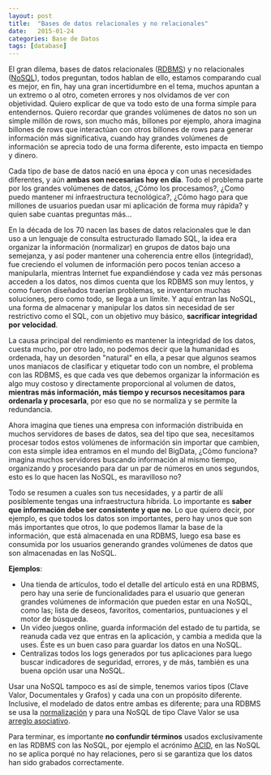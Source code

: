 ```yaml
---
layout: post
title:  "Bases de datos relacionales y no relacionales"
date:   2015-01-24
categories: Base de Datos
tags: [database]
---
```


El gran dilema, bases de datos relacionales ([RDBMS](http://en.wikipedia.org/wiki/Relational_database_management_system)) y no relacionales ([NoSQL](http://martinfowler.com/bliki/NosqlDefinition.html)), todos preguntan, todos hablan de ello, estamos comparando cual es mejor, en fin, hay una gran incertidumbre en el tema, muchos apuntan a un extremo o al otro, cometen errores y nos olvidamos de ver con objetividad. Quiero explicar de que va todo esto de una forma simple para entendernos. Quiero recordar que grandes volúmenes de datos no son un simple millón de rows, son mucho más, billones por ejemplo, ahora imagina billones de rows que interactúan con otros billones de rows para generar información más significativa, cuando hay grandes volúmenes de información se aprecia todo de una forma diferente, esto impacta en tiempo y dinero.

Cada tipo de base de datos nació en una época y con unas necesidades diferentes, y aún **ambas son necesarias hoy en día**. Todo el problema parte por los grandes volúmenes de datos, ¿Cómo los procesamos?, ¿Como puedo mantener mi infraestructura tecnológica?, ¿Cómo hago para que millones de usuarios puedan usar mi aplicación de forma muy rápida? y quien sabe cuantas preguntas más...

En la década de los 70 nacen las bases de datos relacionales que le dan uso a un lenguaje de consulta estructurado llamado SQL, la idea era organizar la información (normalizar) en grupos de datos bajo una semejanza, y así poder mantener una coherencia entre ellos (integridad), fue creciendo el volumen de información pero pocos tenían acceso a manipularla, mientras Internet fue expandiéndose y cada vez más personas acceden a los datos, nos dimos cuenta que los RDBMS son muy lentos, y como fueron diseñados traerían problemas, se inventaron muchas soluciones, pero como todo, se llega a un límite. Y aquí entran las NoSQL, una forma de almacenar y manipular los datos sin necesidad de ser restrictivo como el SQL, con un objetivo muy básico, **sacrificar integridad por velocidad**.

La causa principal del rendimiento es mantener la integridad de los datos, cuesta mucho, por otro lado, no podemos decir que la humanidad es ordenada, hay un desorden "natural" en ella, a pesar que algunos seamos unos maniacos de clasificar y etiquetar todo con un nombre, el problema con las RDBMS, es que cada ves que debemos organizar la información es algo muy costoso y directamente proporcional al volumen de datos, **mientras más información, más tiempo y recursos necesitamos para ordenarla y procesarla**, por eso que no se normaliza y se permite la redundancia.

Ahora imagina que tienes una empresa con información distribuida en muchos servidores de bases de datos, sea del tipo que sea, necesitamos procesar todos estos volúmenes de información sin importar que cambien, con esta simple idea entramos en el mundo del BigData, ¿Cómo funciona? imagina muchos servidores buscando información al mismo tiempo, organizando y procesando para dar un par de números en unos segundos, esto es lo que hacen las NoSQL, es maravilloso no?

Todo se resumen a cuales son tus necesidades, y a partir de allí posiblemente tengas una infraestructura híbrida. Lo importante es **saber que información debe ser consistente y que no**. Lo que quiero decir, por ejemplo, es que todos los datos son importantes, pero hay unos que son más importantes que otros, lo que podemos llamar la base de la información, que está almacenada en una RDBMS, luego esa base es consumida por los usuarios generando grandes volúmenes de datos que son almacenadas en las NoSQL.

**Ejemplos**:

* Una tienda de artículos, todo el detalle del artículo está en una RDBMS, pero hay una serie de funcionalidades para el usuario que generan grandes volúmenes de información que pueden estar en una NoSQL, como las; lista de deseos, favoritos, comentarios, puntuaciones y el motor de búsqueda.
* Un video juegos online, guarda información del estado de tu partida, se reanuda cada vez que entras en la aplicación, y cambia a medida que la uses. Éste es un buen caso para guardar los datos en una NoSQL.
* Centralizas todos los logs generados por tus aplicaciones para luego buscar indicadores de seguridad, errores, y de más, también es una buena opción usar una NoSQL.

Usar una NoSQL tampoco es así de simple, tenemos varios tipos (Clave Valor, Documentales y Grafos) y cada una con un propósito diferente. Inclusive, el modelado de datos entre ambas es diferente; para una RDBMS se usa la [normalización](http://en.wikipedia.org/wiki/Database_normalization) y para una NoSQL de tipo Clave Valor se usa [arreglo asociativo](http://en.wikipedia.org/wiki/Associative_array).

Para terminar, es importante **no confundir términos** usados exclusivamente en las RDBMS con las NoSQL, por ejemplo el acrónimo [ACID](http://es.wikipedia.org/wiki/ACID), en las NoSQL no se aplica porqué no hay relaciones, pero si se garantiza que los datos han sido grabados correctamente.
